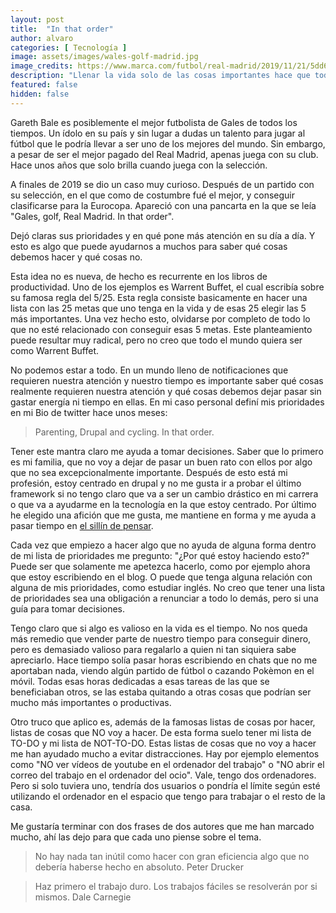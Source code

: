 ```yaml
---
layout: post
title:  "In that order"
author: alvaro
categories: [ Tecnología ]
image: assets/images/wales-golf-madrid.jpg
image_credits: https://www.marca.com/futbol/real-madrid/2019/11/21/5dd6eecaca47411c6f8b45b0.html
description: "Llenar la vida solo de las cosas importantes hace que todo sea más sencillo"
featured: false
hidden: false
---
```


Gareth Bale es posiblemente el mejor futbolista de Gales de todos los tiempos. Un ídolo en su país y sin lugar a dudas un talento para jugar al fútbol que le podría llevar a ser uno de los mejores del mundo. Sin embargo, a pesar de ser el mejor pagado del Real Madrid, apenas juega con su club. Hace unos años que solo brilla cuando juega con la selección.

A finales de 2019 se dio un caso muy curioso. Después de un partido con su selección, en el que como de costumbre fué el mejor, y conseguir clasificarse para la Eurocopa. Apareció con una pancarta en la que se leía "Gales, golf, Real Madrid. In that order".

Dejó claras sus prioridades y en qué pone más atención en su día a día. Y esto es algo que puede ayudarnos a muchos para saber qué cosas debemos hacer y qué cosas no.

Esta idea no es nueva, de hecho es recurrente en los libros de productividad. Uno de los ejemplos es Warrent Buffet, el cual escribía sobre su famosa regla del 5/25. Esta regla consiste basicamente en hacer una lista con las 25 metas que uno tenga en la vida y de esas 25 elegir las 5 más importantes. Una vez hecho esto, olvidarse por completo de todo lo que no esté relacionado con conseguir esas 5 metas. Este planteamiento puede resultar muy radical, pero no creo que todo el mundo quiera ser como Warrent Buffet.

No podemos estar a todo. En un mundo lleno de notificaciones que requieren nuestra atención y nuestro tiempo es importante saber qué cosas realmente requieren nuestra atención y qué cosas debemos dejar pasar sin gastar energía ni tiempo en ellas. En mi caso personal definí mis prioridades en mi Bio de twitter hace unos meses:

<blockquote>
Parenting, Drupal and cycling. In that order.
</blockquote>

Tener este mantra claro me ayuda a tomar decisiones. Saber que lo primero es mi familia, que no voy a dejar de pasar un buen rato con ellos por algo que no sea excepcionalmente importante. Después de esto está mi profesión, estoy centrado en drupal y no me gusta ir a probar el último framework si no tengo claro que va a ser un cambio drástico en mi carrera o que va a ayudarme en la tecnología en la que estoy centrado. Por último he elegido una afición que me gusta, me mantiene en forma y me ayuda a pasar tiempo en [el sillín de pensar](/el-sillin-de-pensar/ "El sillín de pensar").

Cada vez que empiezo a hacer algo que no ayuda de alguna forma dentro de mi lista de prioridades me pregunto: "¿Por qué estoy haciendo esto?" Puede ser que solamente me apetezca hacerlo, como por ejemplo ahora que estoy escribiendo en el blog. O puede que tenga alguna relación con alguna de mis prioridades, como estudiar inglés. No creo que tener una lista de prioridades sea una obligación a renunciar a todo lo demás, pero si una guía para tomar decisiones.

Tengo claro que si algo es valioso en la vida es el tiempo. No nos queda más remedio que vender parte de nuestro tiempo para conseguir dinero, pero es demasiado valioso para regalarlo a quien ni tan siquiera sabe apreciarlo. Hace tiempo solía pasar horas escribiendo en chats que no me aportaban nada, viendo algún partido de fútbol o cazando Pokèmon en el móvil. Todas esas horas dedicadas a esas tareas de las que se beneficiaban otros, se las estaba quitando a otras cosas que podrían ser mucho más importantes o productivas.

Otro truco que aplico es, además de la famosas listas de cosas por hacer, listas de cosas que NO voy a hacer. De esta forma suelo tener mi lista de TO-DO y mi lista de NOT-TO-DO. Estas listas de cosas que no voy a hacer me han ayudado mucho a evitar distracciones. Hay por ejemplo elementos como "NO ver vídeos de youtube en el ordenador del trabajo" o "NO abrir el correo del trabajo en el ordenador del ocio". Vale, tengo dos ordenadores. Pero si solo tuviera uno, tendría dos usuarios o pondría el límite según esté utilizando el ordenador en el espacio que tengo para trabajar o el resto de la casa.

Me gustaría terminar con dos frases de dos autores que me han marcado mucho, ahí las dejo para que cada uno piense sobre el tema.

<blockquote>
    No hay nada tan inútil como hacer con gran eficiencia algo que no debería haberse hecho en absoluto.
    <span class="author">Peter Drucker</span>
</blockquote>
<blockquote>
Haz primero el trabajo duro. Los trabajos fáciles se resolverán por si mismos.
<span class="author">Dale Carnegie</span>
</blockquote>